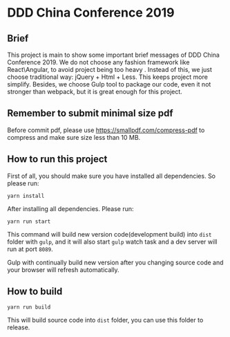 # DDD China Conference 2019

## Brief 

This project is main to show some important brief messages of DDD China Conference 2019. We do not choose any fashion framework like React\Angular,  to avoid project being too heavy . Instead of this, we just choose traditional way: jQuery + Html + Less. This keeps project more simplify. Besides, we choose Gulp tool to package our code, even it not stronger than webpack, but it is great enough for this project.

## Remember to submit minimal size pdf

Before commit pdf, please use https://smallpdf.com/compress-pdf to compress and make sure size less than 10 MB.

## How to run this project

First of all,  you should make sure you have installed all dependencies. So please run:

```shell
yarn install 
```

After installing all dependencies. Please run:

```shell
yarn run start
```

This command will build new version code(development build) into `dist` folder with `gulp`, and it will also start `gulp` watch task and a dev server will run at port `8089`.

Gulp with continually build new version after you changing source code and your browser will refresh automatically.  


## How to build 

```shell
yarn run build
```

This will build source code into `dist` folder, you can use this folder to release.
